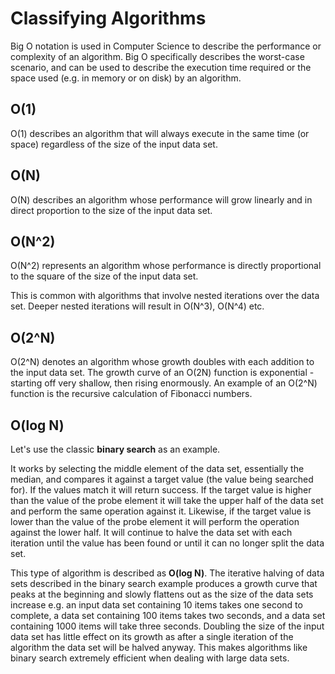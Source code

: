 # Classifying Algorithms

Big O notation is used in Computer Science to describe the performance or complexity of an algorithm. 
Big O specifically describes the worst-case scenario, and can be used to describe the execution 
time required or the space used (e.g. in memory or on disk) by an algorithm.

## O(1)
O(1) describes an algorithm that will always execute in the same 
time (or space) regardless of the size of the input data set.

## O(N)
O(N) describes an algorithm whose performance will grow linearly 
and in direct proportion to the size of the input data set. 

## O(N^2)
O(N^2) represents an algorithm whose performance is directly proportional to the square 
of the size of the input data set. 

This is common with algorithms that involve nested iterations 
over the data set. Deeper nested iterations will result in O(N^3), O(N^4) etc.

## O(2^N)
O(2^N) denotes an algorithm whose growth doubles with each addition to the input data set. 
The growth curve of an O(2N) function is exponential - starting off very shallow, then rising enormously. 
An example of an O(2^N) function is the recursive calculation of Fibonacci numbers.

## O(log N)
Let's use the classic **binary search** as an example.

It works by selecting the middle element of the data set, essentially the median, and compares it 
against a target value (the value being searched for). If the values match it will return success. 
If the target value is higher than the value of the probe element it will take the upper half of 
the data set and perform the same operation against it. Likewise, if the target value is lower than 
the value of the probe element it will perform the operation against the lower half. It will continue 
to halve the data set with each iteration until the value has been found or until it can no longer 
split the data set.

This type of algorithm is described as **O(log N)**. The iterative halving of data sets described in the 
binary search example produces a growth curve that peaks at the beginning and slowly flattens out 
as the size of the data sets increase e.g. an input data set containing 10 items takes one second 
to complete, a data set containing 100 items takes two seconds, and a data set containing 1000 items 
will take three seconds. Doubling the size of the input data set has little effect on its growth as 
after a single iteration of the algorithm the data set will be halved anyway. This makes algorithms 
like binary search extremely efficient when dealing with large data sets.
